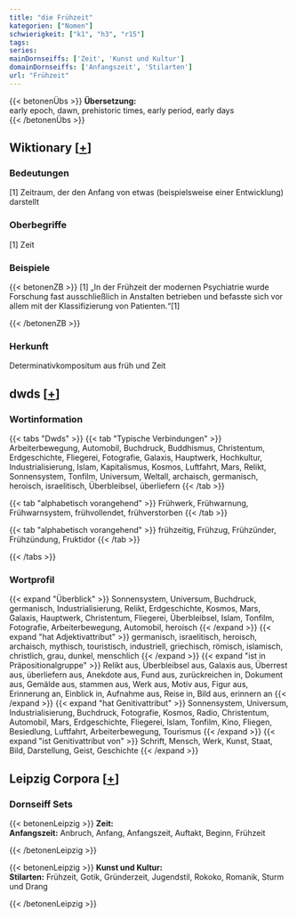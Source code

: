 ```yaml
---
title: "die Frühzeit"
kategorien: ["Nomen"]
schwierigkeit: ["k1", "h3", "r15"]
tags:
series:
mainDornseiffs: ['Zeit', 'Kunst und Kultur']
domainDornseiffs: ['Anfangszeit', 'Stilarten']
url: "Frühzeit"
---
```


{{< betonenÜbs >}}
**Übersetzung:**  
early epoch, dawn, prehistoric times, early period, early days  
{{< /betonenÜbs >}}

## Wiktionary [[+](https://de.wiktionary.org/wiki/Frühzeit)]

### Bedeutungen
[1] Zeitraum, der den Anfang von etwas (beispielsweise einer Entwicklung) darstellt  

### Oberbegriffe
[1] Zeit  

### Beispiele
{{< betonenZB >}}
[1] „In der Frühzeit der modernen Psychiatrie wurde Forschung fast ausschließlich in Anstalten betrieben und befasste sich vor allem mit der Klassifizierung von Patienten.“[1]  

{{< /betonenZB >}}
### Herkunft
Determinativkompositum aus früh und Zeit  



## dwds [[+](https://www.dwds.de/wb/Frühzeit)]

### Wortinformation
{{< tabs "Dwds" >}}
{{< tab "Typische Verbindungen" >}}
Arbeiterbewegung, Automobil, Buchdruck, Buddhismus, Christentum, Erdgeschichte, Fliegerei, Fotografie, Galaxis, Hauptwerk, Hochkultur, Industrialisierung, Islam, Kapitalismus, Kosmos, Luftfahrt, Mars, Relikt, Sonnensystem, Tonfilm, Universum, Weltall, archaisch, germanisch, heroisch, israelitisch, Überbleibsel, überliefern
{{< /tab >}}

{{< tab "alphabetisch vorangehend" >}}
Frühwerk, Frühwarnung, Frühwarnsystem, frühvollendet, frühverstorben
{{< /tab >}}

{{< tab "alphabetisch vorangehend" >}}
frühzeitig, Frühzug, Frühzünder, Frühzündung, Fruktidor
{{< /tab >}}

{{< /tabs >}}

### Wortprofil
{{< expand "Überblick" >}} Sonnensystem, Universum, Buchdruck, germanisch, Industrialisierung, Relikt, Erdgeschichte, Kosmos, Mars, Galaxis, Hauptwerk, Christentum, Fliegerei, Überbleibsel, Islam, Tonfilm, Fotografie, Arbeiterbewegung, Automobil, heroisch {{< /expand >}}
{{< expand "hat Adjektivattribut" >}} germanisch, israelitisch, heroisch, archaisch, mythisch, touristisch, industriell, griechisch, römisch, islamisch, christlich, grau, dunkel, menschlich {{< /expand >}}
{{< expand "ist in Präpositionalgruppe" >}} Relikt aus, Überbleibsel aus, Galaxis aus, Überrest aus, überliefern aus, Anekdote aus, Fund aus, zurückreichen in, Dokument aus, Gemälde aus, stammen aus, Werk aus, Motiv aus, Figur aus, Erinnerung an, Einblick in, Aufnahme aus, Reise in, Bild aus, erinnern an {{< /expand >}}
{{< expand "hat Genitivattribut" >}} Sonnensystem, Universum, Industrialisierung, Buchdruck, Fotografie, Kosmos, Radio, Christentum, Automobil, Mars, Erdgeschichte, Fliegerei, Islam, Tonfilm, Kino, Fliegen, Besiedlung, Luftfahrt, Arbeiterbewegung, Tourismus {{< /expand >}}
{{< expand "ist Genitivattribut von" >}} Schrift, Mensch, Werk, Kunst, Staat, Bild, Darstellung, Geist, Geschichte {{< /expand >}}

## Leipzig Corpora [[+](https://corpora.uni-leipzig.de/en/res?word=Frühzeit&corpusId=deu_newscrawl-public_2018)]

### Dornseiff Sets
{{< betonenLeipzig >}}
**Zeit:**  
**Anfangszeit:** Anbruch, Anfang, Anfangszeit, Auftakt, Beginn, Frühzeit  

{{< /betonenLeipzig >}}


{{< betonenLeipzig >}}
**Kunst und Kultur:**  
**Stilarten:** Frühzeit, Gotik, Gründerzeit, Jugendstil, Rokoko, Romanik, Sturm und Drang  

{{< /betonenLeipzig >}}
